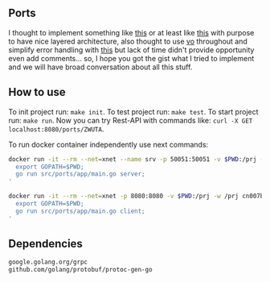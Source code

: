Ports
-

I thought to implement something like [this](https://github.com/cn007b/wall)
or at least like [this](https://github.com/cn007b/monitoring/tree/master/src/go-app)
with purpose to have nice layered architecture,
also thought to use [vo](https://blog.sourcerer.io/go-valueobject-19ea273f9056) throughout
and simplify error handling with [this](https://hackernoon.com/panic-like-a-pro-89044d5a2d35)
but lack of time didn't provide opportunity even add comments...
so, I hope you got the gist what I tried to implement
and we will have broad conversation about all this stuff.

## How to use

To init project run: `make init`.
To test project run: `make test`.
To start project run: `make run`.
Now you can try Rest-API with commands like:
`curl -X GET localhost:8080/ports/ZWUTA`.

To run docker container independently use next commands:

````sh
docker run -it --rm --net=xnet --name srv -p 50051:50051 -v $PWD:/prj -w /prj cn007b/go sh -c '
  export GOPATH=$PWD;
  go run src/ports/app/main.go server;
'

docker run -it --rm --net=xnet -p 8080:8080 -v $PWD:/prj -w /prj cn007b/go sh -c '
  export GOPATH=$PWD;
  go run src/ports/app/main.go client;
'
````

## Dependencies

````sh
google.golang.org/grpc
github.com/golang/protobuf/protoc-gen-go
````
